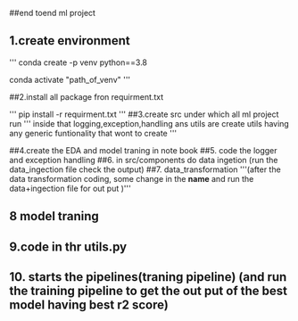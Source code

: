 ##end toend ml project
## 1.create environment

''' conda create -p venv python==3.8

conda activate "path_of_venv"
 '''

##2.install all package fron requirment.txt

''' pip install -r requirment.txt '''
##3.create src under which all ml project run
''' inside that logging,exception,handling ans utils are create utils having any generic funtionality that wont to create '''

##4.create the EDA and model traning in note book
##5. code the logger and exception handling
##6. in src/components do data ingetion (run the data_ingection file check the output)
##7. data_transformation
'''(after the data transformation coding, some change in the __name__ and run the data+ingection file for out put )'''
## 8 model traning 
## 9.code in thr utils.py
## 10. starts the pipelines(traning pipeline) (and run the training pipeline to get the out put of the best model having best r2 score)

